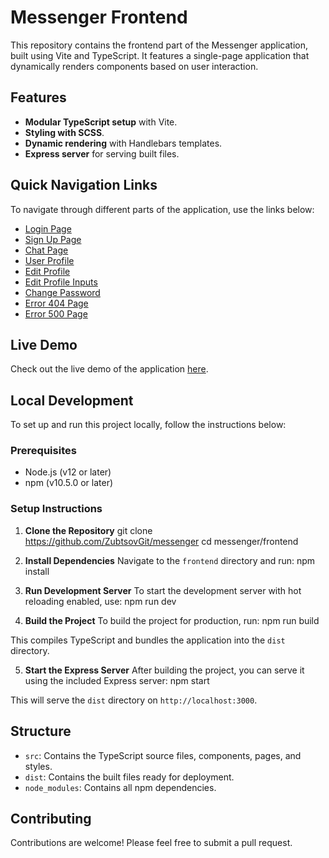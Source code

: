 # Messenger Frontend

This repository contains the frontend part of the Messenger application, built using Vite and TypeScript. It features a single-page application that dynamically renders components based on user interaction.

## Features

- **Modular TypeScript setup** with Vite.
- **Styling with SCSS**.
- **Dynamic rendering** with Handlebars templates.
- **Express server** for serving built files.

## Quick Navigation Links

To navigate through different parts of the application, use the links below:

- [Login Page](#/login)
- [Sign Up Page](#/signup)
- [Chat Page](#/chat)
- [User Profile](#/profile)
- [Edit Profile](#/edit-profile)
- [Edit Profile Inputs](#/edit-profile-input)
- [Change Password](#/edit-password)
- [Error 404 Page](#/404)
- [Error 500 Page](#/500)

## Live Demo

Check out the live demo of the application [here](https://dan-messenger.netlify.app/).

## Local Development

To set up and run this project locally, follow the instructions below:

### Prerequisites

- Node.js (v12 or later)
- npm (v10.5.0 or later)

### Setup Instructions

1. **Clone the Repository**
   git clone https://github.com/ZubtsovGit/messenger
   cd messenger/frontend

2. **Install Dependencies**
   Navigate to the `frontend` directory and run:
   npm install

3. **Run Development Server**
   To start the development server with hot reloading enabled, use:
   npm run dev

4. **Build the Project**
   To build the project for production, run:
   npm run build

This compiles TypeScript and bundles the application into the `dist` directory.

5. **Start the Express Server**
   After building the project, you can serve it using the included Express server:
   npm start

This will serve the `dist` directory on `http://localhost:3000`.

## Structure

- `src`: Contains the TypeScript source files, components, pages, and styles.
- `dist`: Contains the built files ready for deployment.
- `node_modules`: Contains all npm dependencies.

## Contributing

Contributions are welcome! Please feel free to submit a pull request.

